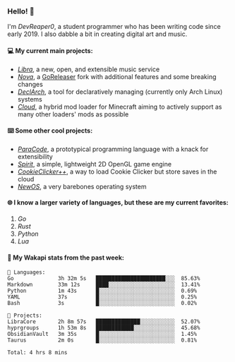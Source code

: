 ### Hello! 👋

I'm _DevReaper0_, a student programmer who has been writing code since early 2019. I also dabble a bit in creating digital art and music.

#### 💻 My current main projects:

-   _[Libra](https://github.com/LibraMusic)_, a new, open, and extensible music service
-   _[Nova](https://github.com/LibraMusic/Nova)_, a [GoReleaser](https://github.com/goreleaser/goreleaser) fork with additional features and some breaking changes
-   _[DeclArch](https://github.com/DevReaper0/declarch)_, a tool for declaratively managing (currently only Arch Linux) systems
-   _[Cloud](https://github.com/CloudLoaderMC/CloudLoader)_, a hybrid mod loader for Minecraft aiming to actively support as many other loaders' mods as possible

#### ⌨️ Some other cool projects:

-   _[ParaCode](https://github.com/ParaCodeLang/ParaCode)_, a prototypical programming language with a knack for extensibility
-   _[Spirit](https://gitlab.com/DevReaper0/SpiritEngine)_, a simple, lightweight 2D OpenGL game engine
-   _[CookieClicker++](https://github.com/DevReaper0/CookieClickerPlusPlus)_, a way to load Cookie Clicker but store saves in the cloud
-   _[NewOS](https://github.com/DevReaper0/NewOS)_, a very barebones operating system

#### 🌐 I know a larger variety of languages, but these are my current favorites:

1. _Go_
2. _Rust_
3. _Python_
4. _Lua_

#### 📡 My Wakapi stats from the past week:

```text
💾 Languages:
Go              3h 32m 5s   ██████████████████████░░░  85.63%
Markdown        33m 12s     ████░░░░░░░░░░░░░░░░░░░░░  13.41%
Python          1m 43s      █░░░░░░░░░░░░░░░░░░░░░░░░  0.69%
YAML            37s         █░░░░░░░░░░░░░░░░░░░░░░░░  0.25%
Bash            3s          █░░░░░░░░░░░░░░░░░░░░░░░░  0.02%

💼 Projects:
LibraCore       2h 8m 57s   ██████████████░░░░░░░░░░░  52.07%
hyprgroups      1h 53m 8s   ████████████░░░░░░░░░░░░░  45.68%
ObsidianVault   3m 35s      █░░░░░░░░░░░░░░░░░░░░░░░░  1.45%
Taurus          2m 0s       █░░░░░░░░░░░░░░░░░░░░░░░░  0.81%

Total: 4 hrs 8 mins
```
